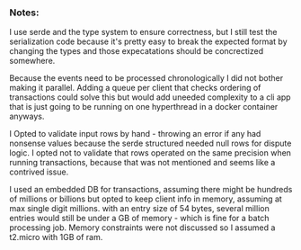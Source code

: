 ### Notes:

I use serde and the type system to ensure correctness, but I still test the serialization
code because it's pretty easy to break the expected format by changing the types and those
expecatations should be concrectized somewhere.

Because the events need to be processed chronologically I did not bother making it parallel.
Adding a queue per client that checks ordering of transactions could solve this but would
add uneeded complexity to a cli app that is just going to be running on one hyperthread
in a docker container anyways.

I Opted to validate input rows by hand - throwing an error if any had nonsense values
because the serde structured needed null rows for dispute logic. I opted not to
validate that rows operated on the same precision when running transactions, because
that was not mentioned and seems like a contrived issue.

I used an embedded DB for transactions, assuming there might be hundreds of millions or billions
but opted to keep client info in memory, assuming at max single digit millions. with an entry size of
54 bytes, several million entries would still be under a GB of memory - which is fine for a batch processing job.
Memory constraints were not discussed so I assumed a t2.micro with 1GB of ram.
